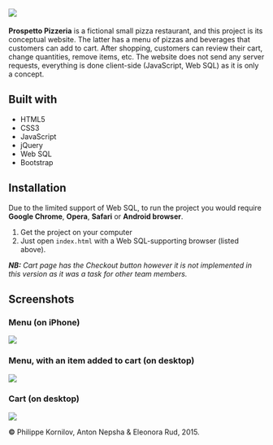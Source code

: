 # <img src="http://i.imgur.com/aDNRL6n.png" >
**Prospetto Pizzeria** is a fictional small pizza restaurant, and this project is its conceptual website. The latter has a menu of pizzas and beverages that customers can add to cart. After shopping, customers can review their cart, change quantities, remove items, etc. The website does not send any server requests, everything is done client-side (JavaScript, Web SQL) as it is only a concept.

Built with
---
* HTML5
* CSS3
* JavaScript
* jQuery
* Web SQL
* Bootstrap

Installation
---
Due to the limited support of Web SQL, to run the project you would require **Google Chrome**, **Opera**, **Safari** or **Android browser**.
 1. Get the project on your computer
 2. Just open `index.html` with a Web SQL-supporting browser (listed above).
 
_**NB:** Cart page has the Checkout button however it is not implemented in this version as it was a task for other team members._

Screenshots
---
### Menu (on iPhone)
<img src="http://i.imgur.com/N9nW5gH.jpg" >

### Menu, with an item added to cart (on desktop)
<img src="http://i.imgur.com/sCAfJih.png" >

### Cart (on desktop)
<img src="http://i.imgur.com/P7PIp6W.png" >

**&copy;** Philippe Kornilov, Anton Nepsha &amp; Eleonora Rud, 2015.
